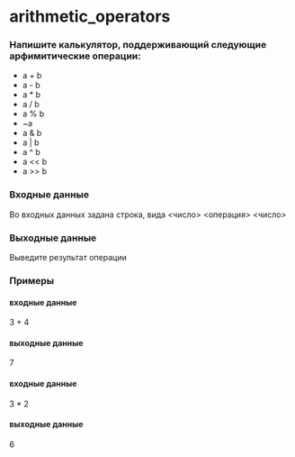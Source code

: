 # arithmetic_operators

### Напишите калькулятор, поддерживающий следующие арфимитические операции:
- a + b
- a - b
- a * b
- a / b
- a % b
- ~a
- a & b
- a | b
- a ^ b
- a << b
- a >> b

### Входные данные
Во входных данных задана строка, вида <число> <операция> <число> 

### Выходные данные
Выведите результат операции

### Примеры
#### входные данные
3 + 4
#### выходные данные
7
#### входные данные
3 * 2
#### выходные данные
6

